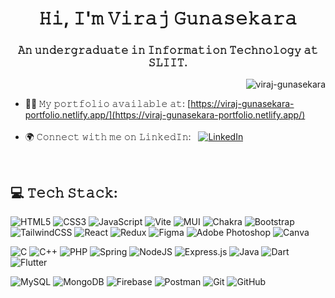 <h1 align="center">𝙷𝚒, 𝙸'𝚖 𝚅𝚒𝚛𝚊𝚓 𝙶𝚞𝚗𝚊𝚜𝚎𝚔𝚊𝚛𝚊</h1>
<h3 align="center">𝙰𝚗 𝚞𝚗𝚍𝚎𝚛𝚐𝚛𝚊𝚍𝚞𝚊𝚝𝚎 𝚒𝚗 𝙸𝚗𝚏𝚘𝚛𝚖𝚊𝚝𝚒𝚘𝚗 𝚃𝚎𝚌𝚑𝚗𝚘𝚕𝚘𝚐𝚢 𝚊𝚝 𝚂𝙻𝙸𝙸𝚃.</h3>

<p align="right"> <img src="https://komarev.com/ghpvc/?username=viraj-gunasekara&label=Profile%20views&color=0e75b6&style=flat" alt="viraj-gunasekara" /> </p>

- 👨‍💻 𝙼𝚢 𝚙𝚘𝚛𝚝𝚏𝚘𝚕𝚒𝚘 𝚊𝚟𝚊𝚒𝚕𝚊𝚋𝚕𝚎 𝚊𝚝:  [https://viraj-gunasekara-portfolio.netlify.app/](https://viraj-gunasekara-portfolio.netlify.app/)<br/><br/>
- 🌍 𝙲𝚘𝚗𝚗𝚎𝚌𝚝 𝚠𝚒𝚝𝚑 𝚖𝚎 𝚘𝚗 𝙻𝚒𝚗𝚔𝚎𝚍𝙸𝚗: &nbsp; [![LinkedIn](https://img.shields.io/badge/LinkedIn-%230077B5.svg?logo=linkedin&logoColor=white)](https://linkedin.com/in/viraj-gunasekara-3a34b1372)
<br/>

## 💻 𝚃𝚎𝚌𝚑 𝚂𝚝𝚊𝚌𝚔:

<!-- Frontend -->
![HTML5](https://img.shields.io/badge/html5-%23E34F26.svg?style=for-the-badge&logo=html5&logoColor=white)
![CSS3](https://img.shields.io/badge/css3-%231572B6.svg?style=for-the-badge&logo=css3&logoColor=white)
![JavaScript](https://img.shields.io/badge/javascript-%23323330.svg?style=for-the-badge&logo=javascript&logoColor=%23F7DF1E)
![Vite](https://img.shields.io/badge/vite-%23646CFF.svg?style=for-the-badge&logo=vite&logoColor=white)
![MUI](https://img.shields.io/badge/MUI-%230081CB.svg?style=for-the-badge&logo=mui&logoColor=white)
![Chakra](https://img.shields.io/badge/chakra-%234ED1C5.svg?style=for-the-badge&logo=chakraui&logoColor=white)
![Bootstrap](https://img.shields.io/badge/bootstrap-%238511FA.svg?style=for-the-badge&logo=bootstrap&logoColor=white)
![TailwindCSS](https://img.shields.io/badge/tailwindcss-%2338B2AC.svg?style=for-the-badge&logo=tailwind-css&logoColor=white)
![React](https://img.shields.io/badge/react-%2320232a.svg?style=for-the-badge&logo=react&logoColor=%2361DAFB)
![Redux](https://img.shields.io/badge/redux-%23593d88.svg?style=for-the-badge&logo=redux&logoColor=white)
![Figma](https://img.shields.io/badge/figma-%23F24E1E.svg?style=for-the-badge&logo=figma&logoColor=white)
![Adobe Photoshop](https://img.shields.io/badge/adobe%20photoshop-%2331A8FF.svg?style=for-the-badge&logo=adobe%20photoshop&logoColor=white)
![Canva](https://img.shields.io/badge/Canva-%2300C4CC.svg?style=for-the-badge&logo=Canva&logoColor=white)
<br/>

<!-- Backend -->
![C](https://img.shields.io/badge/c-%2300599C.svg?style=for-the-badge&logo=c&logoColor=white)
![C++](https://img.shields.io/badge/c++-%2300599C.svg?style=for-the-badge&logo=c%2B%2B&logoColor=white)
![PHP](https://img.shields.io/badge/php-%23777BB4.svg?style=for-the-badge&logo=php&logoColor=white)
![Spring](https://img.shields.io/badge/spring-%236DB33F.svg?style=for-the-badge&logo=spring&logoColor=white)
![NodeJS](https://img.shields.io/badge/node.js-6DA55F?style=for-the-badge&logo=node.js&logoColor=white)
![Express.js](https://img.shields.io/badge/express.js-%23404d59.svg?style=for-the-badge&logo=express&logoColor=%2361DAFB)
![Java](https://img.shields.io/badge/java-%23ED8B00.svg?style=for-the-badge&logo=openjdk&logoColor=white)
![Dart](https://img.shields.io/badge/dart-%230175C2.svg?style=for-the-badge&logo=dart&logoColor=white)
![Flutter](https://img.shields.io/badge/Flutter-%2302569B.svg?style=for-the-badge&logo=Flutter&logoColor=white)
<br/>

<!-- Database & Other-->
![MySQL](https://img.shields.io/badge/mysql-4479A1.svg?style=for-the-badge&logo=mysql&logoColor=white)
![MongoDB](https://img.shields.io/badge/MongoDB-%234ea94b.svg?style=for-the-badge&logo=mongodb&logoColor=white)
![Firebase](https://img.shields.io/badge/firebase-a08021?style=for-the-badge&logo=firebase&logoColor=ffcd34)
![Postman](https://img.shields.io/badge/Postman-FF6C37?style=for-the-badge&logo=postman&logoColor=white)
![Git](https://img.shields.io/badge/git-%23F05033.svg?style=for-the-badge&logo=git&logoColor=white)
![GitHub](https://img.shields.io/badge/github-%23121011.svg?style=for-the-badge&logo=github&logoColor=white)

<!--
## 📊 GitHub Stats:
<p align="left">
  <img width="380" src="https://nirzak-streak-stats.vercel.app/?user=viraj-gunasekara&theme=dark&hide_border=false" />
  <img width="270" src="https://github-readme-stats.vercel.app/api/top-langs/?username=viraj-gunasekara&theme=dark&hide_border=false&include_all_commits=true&count_private=true&layout=compact" />
</p>
-->



